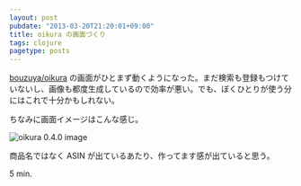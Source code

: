 ```yaml
---
layout: post
pubdate: "2013-03-20T21:20:01+09:00"
title: oikura の画面づくり
tags: clojure
pagetype: posts
---
```

[bouzuya/oikura][bouzuya/oikura] の画面がひとまず動くようになった。まだ検索も登録もつけていないし、画像も都度生成しているので効率が悪い。でも、ぼくひとりが使う分にはこれで十分かもしれない。

ちなみに画面イメージはこんな感じ。

![oikura 0.4.0 image][oikura-0.4.0-image]

商品名ではなく ASIN が出ているあたり、作ってます感が出ていると思う。

5 min.

[bouzuya/oikura]: https://github.com/bouzuya/oikura
[oikura-0.4.0-image]: http://gyazo.com/f6cbb9cc4054ebf6eebb1e49744f7052
